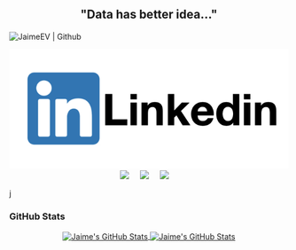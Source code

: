<div align="center">
  <h2> "Data has better idea..." </h2>
</div>

<img align="center" src="https://images.unsplash.com/photo-1506259091721-347e791bab0f?ixid=MnwxMjA3fDB8MHxwaG90by1wYWdlfHx8fGVufDB8fHx8&ixlib=rb-1.2.1&auto=format&fit=crop&w=1350&q=80" height=300 width=1000 alt="JaimeEV | Github" style="margin: 0 auto;" title="JaimeEV | Github"/>


<p align='center'>
  <a href="https://www.linkedin.com/in/jaime-escobedo-b0a666b9/"><img src="imgs/LINKEDIN.png" alt="GitHub" /></a>
  <a href="https://www.kaggle.com/jaimeev"><img src="https://img.shields.io/badge/kaggle-%231DA1F2.svg?&style=for-the-badge&logo=twitter&logoColor=white" /></a>&nbsp;&nbsp;&nbsp;&nbsp;
  <a href="https://platzi.com/@jcmexdev/"><img src="https://img.shields.io/badge/Platzi-98CA3F.svg?&style=for-the-badge&logo=platzi&logoColor=white" /></a>&nbsp;&nbsp;&nbsp;&nbsp;
  <a href="https://www.hackerrank.com/jcmexdev"><img src="https://img.shields.io/badge/hacker%20rank-2EC866.svg?&style=for-the-badge&logo=youtube&logoColor=white" /></a>&nbsp;&nbsp;&nbsp;&nbsp;
</p>
j

<h3>GitHub Stats</h3>
<div align="center">
<a href="https://github.com/jcmexdev">
  <img align="center" src="https://github-readme-stats.vercel.app/api?username=JaimeEV&count_private=true&show_icons=true&line_height=27&theme=dracula" alt="Jaime's GitHub Stats"/>
</a>
 
 <a href="https://github.com/JaimeEV">
  <img align="center" src="https://github-readme-stats.vercel.app/api/top-langs/?username=JaimeEV&layout=compact&theme=dracula&count_private=true&hide=css,blade" alt="Jaime's GitHub Stats" />
 </a>
</div>

<!--
**JaimeEV/JaimeEV** is a ✨ _special_ ✨ repository because its `README.md` (this file) appears on your GitHub profile.

Here are some ideas to get you started:

- 🔭 I’m currently working on ...
- 🌱 I’m currently learning ...
- 👯 I’m looking to collaborate on ...
- 🤔 I’m looking for help with ...
- 💬 Ask me about ...
- 📫 How to reach me: ...
- 😄 Pronouns: ...
- ⚡ Fun fact: ...
-->

